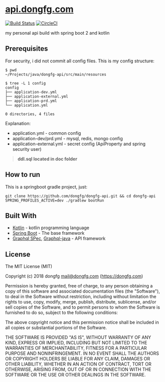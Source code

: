 # [api.dongfg.com](https://api.dongfg.com)
[![Build Status](https://travis-ci.org/dongfg/dongfg-api.svg?branch=master)](https://travis-ci.org/dongfg/dongfg-api)
[![CircleCI](https://circleci.com/gh/dongfg/dongfg-api.svg?style=svg)](https://circleci.com/gh/dongfg/dongfg-api)

my personal api build with spring boot 2 and kotlin


## Prerequisites
For security, i did not commit all config files. This is my config structure:
```shell
$ pwd
~/Projects/java/dongfg-api/src/main/resources

$ tree -L 1 config
config
├── application-dev.yml
├── application-external.yml
├── application-prd.yml
└── application.yml

0 directories, 4 files

```
Explanation: 
* application.yml - common config
* application-dev/prd.yml - mysql, redis, mongo config
* application-external.yml - secret config (ApiProperty and spring security user)

> **ddl.sql located in doc folder**

## How to run
This is a springboot gradle project, just:
```shell
git clone https://github.com/dongfg/dongfg-api.git && cd dongfg-api
SPRING_PROFILES_ACTIVE=dev ./gradlew bootRun
```

## Built With
* [Kotlin](https://kotlinlang.org/) - kotlin programming language
* [Spring Boot](https://projects.spring.io/spring-boot/) - The base framework
* [Graphql SPec](https://graphql.org/), [Graphql-java](https://github.com/graphql-java/graphql-java)  - API framework

## License
The MIT License (MIT)

Copyright (c) 2018 dongfg <mail@dongfg.com> (https://dongfg.com)

Permission is hereby granted, free of charge, to any person obtaining a copy
of this software and associated documentation files (the "Software"), to deal
in the Software without restriction, including without limitation the rights
to use, copy, modify, merge, publish, distribute, sublicense, and/or sell
copies of the Software, and to permit persons to whom the Software is
furnished to do so, subject to the following conditions:

The above copyright notice and this permission notice shall be included in
all copies or substantial portions of the Software.

THE SOFTWARE IS PROVIDED "AS IS", WITHOUT WARRANTY OF ANY KIND, EXPRESS OR
IMPLIED, INCLUDING BUT NOT LIMITED TO THE WARRANTIES OF MERCHANTABILITY,
FITNESS FOR A PARTICULAR PURPOSE AND NONINFRINGEMENT. IN NO EVENT SHALL THE
AUTHORS OR COPYRIGHT HOLDERS BE LIABLE FOR ANY CLAIM, DAMAGES OR OTHER
LIABILITY, WHETHER IN AN ACTION OF CONTRACT, TORT OR OTHERWISE, ARISING FROM,
OUT OF OR IN CONNECTION WITH THE SOFTWARE OR THE USE OR OTHER DEALINGS IN
THE SOFTWARE.
